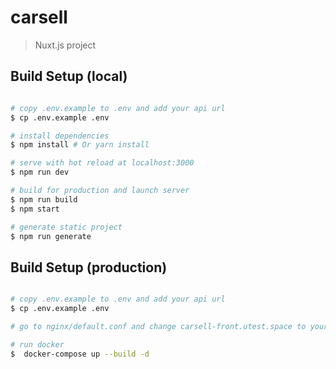 # carsell

> Nuxt.js project

## Build Setup (local)

``` bash

# copy .env.example to .env and add your api url
$ cp .env.example .env

# install dependencies
$ npm install # Or yarn install

# serve with hot reload at localhost:3000
$ npm run dev

# build for production and launch server
$ npm run build
$ npm start

# generate static project
$ npm run generate
```

## Build Setup (production)

``` bash

# copy .env.example to .env and add your api url
$ cp .env.example .env

# go to nginx/default.conf and change carsell-front.utest.space to your domain

# run docker
$  docker-compose up --build -d

```

